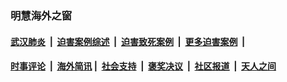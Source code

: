 
### 明慧海外之窗

####  [武汉肺炎](indexes/365.md?t=04230201) &nbsp;|&nbsp;  [迫害案例综述](indexes/328.md?t=04230201) &nbsp;|&nbsp; [迫害致死案例](indexes/277.md?t=04230201)  &nbsp;|&nbsp; [更多迫害案例](indexes/81.md?t=04230201)  &nbsp;|&nbsp; 
####  [时事评论](indexes/19.md?t=04230201) &nbsp;|&nbsp; [海外简讯](indexes/245.md?t=04230201)&nbsp;|&nbsp;  [社会支持](indexes/140.md?t=04230201) &nbsp;|&nbsp; [褒奖决议](indexes/282.md?t=04230201) &nbsp;|&nbsp; [社区报道](indexes/91.md?t=04230201)  &nbsp;|&nbsp; [天人之间](indexes/78.md?t=04230201) 

